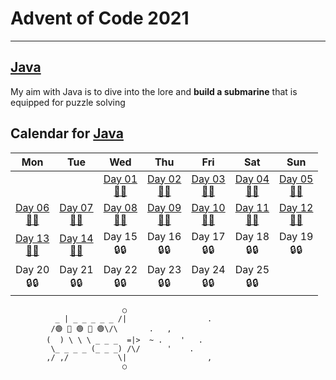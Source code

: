# Advent of Code 2021
---
## [Java](https://github.com/Sycix-HK/Advent-of-Code-2021/tree/main/Java)
My aim with Java is to dive into the lore and **build a submarine** that is equipped for puzzle solving
## Calendar for [Java](https://github.com/Sycix-HK/Advent-of-Code-2021/tree/main/Java)
| Mon | Tue | Wed | Thu | Fri | Sat | Sun |
|:---:|:---:|:---:|:---:|:---:|:---:|:---:|
|     |     | [Day 01 <br> 🌟🌟](https://github.com/Sycix-HK/Advent-of-Code-2021/blob/main/Java/submarine/equipment/sonar/DepthSweeper.java)<br> | [Day 02 <br> 🌟🌟](https://github.com/Sycix-HK/Advent-of-Code-2021/blob/main/Java/submarine/equipment/propeller/PathCalculation.java) | [Day 03 <br> 🌟🌟](https://github.com/Sycix-HK/Advent-of-Code-2021/blob/main/Java/submarine/equipment/diagnostics/DiagnosticsTool.java) | [Day 04 <br> 🌟🌟](https://github.com/Sycix-HK/Advent-of-Code-2021/blob/main/Java/submarine/equipment/entertainment/BingoSubsystem.java) | [Day 05 <br> 🌟🌟](https://github.com/Sycix-HK/Advent-of-Code-2021/blob/main/Java/submarine/equipment/sonar/HydrothermalVentMapper.java) |
| [Day 06 <br> 🌟🌟](https://github.com/Sycix-HK/Advent-of-Code-2021/blob/main/Java/wildlife/Lanternfish.java) | [Day 07 <br> 🌟🌟](https://github.com/Sycix-HK/Advent-of-Code-2021/blob/main/Java/wildlife/CrabSubmarines.java) | [Day 08 <br> 🌟🌟](https://github.com/Sycix-HK/Advent-of-Code-2021/blob/main/Java/submarine/repairing/SevenSegment.java) | [Day 09 <br> 🌟🌟](https://github.com/Sycix-HK/Advent-of-Code-2021/blob/main/Java/submarine/equipment/sonar/caves/BasinMapper.java) | [Day 10 <br> 🌟🌟](https://github.com/Sycix-HK/Advent-of-Code-2021/blob/main/Java/submarine/repairing/NavigationSyntax.java) | [Day 11 <br> 🌟🌟](https://github.com/Sycix-HK/Advent-of-Code-2021/blob/main/Java/wildlife/DumboOctopi.java) | [Day 12 <br> 🌟🌟](https://github.com/Sycix-HK/Advent-of-Code-2021/blob/main/Java/submarine/equipment/sonar/caves/PathFinder.java) | 
| [Day 13 <br> 🌟🌟](https://github.com/Sycix-HK/Advent-of-Code-2021/blob/main/Java/submarine/equipment/camera/CameraManual.java) | [Day 14 <br> 🌟❌](https://github.com/Sycix-HK/Advent-of-Code-2021/blob/main/Java/submarine/equipment/polymerizator/Polymerizator.java) | Day 15 <br> 🔒🔒 | Day 16 <br> 🔒🔒 | Day 17 <br> 🔒🔒 | Day 18 <br> 🔒🔒 | Day 19 <br> 🔒🔒 | 
| Day 20 <br> 🔒🔒 | Day 21 <br> 🔒🔒 | Day 22 <br> 🔒🔒 | Day 23 <br> 🔒🔒 | Day 24 <br> 🔒🔒 | Day 25 <br> 🔒🔒 |   |


                             ○
              _ | _ _ _ _ _ /|                  .
             /🟢 🔴 🟢 🔴 🟢\/\       .   ,
            (  ) \ \ \ _ _ _  =|>  ~ .    '   .
             \_ _ _ _ (_ _ _) /\/      '    .
            ,/ ,/           \|                  ,
                             ○
